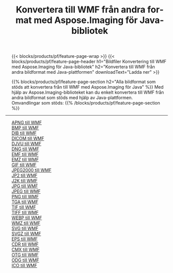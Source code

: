 ﻿---
title: Konvertera till WMF från andra format med Aspose.Imaging för Java-bibliotek 
weight: 3920
url: /sv/java/conversion/to/wmf 
lang: sv
langdirlevel: 2
locales: zh-hans,ja,it,ru,de,es,fr,nl,id,lt,pl,pt,vi,tr,ko,zh-hant,ar,hi,th,sv,cs,uk,he
description: Med Aspose.Imaging kan du konvertera till WMF från andra format med Java
---

{{< blocks/products/pf/feature-page-wrap >}}
{{< blocks/products/pf/feature-page-header h1="Bildfiler Konvertering till WMF med Aspose.Imaging för Java-bibliotek" h2="Konvertera till WMF från andra bildformat med Java-plattformen" downloadText="Ladda ner" >}}


{{% blocks/products/pf/feature-page-section  h2="Alla bildformat som stöds att konvertera från till WMF med Aspose.Imaging för Java" %}}
Med hjälp av Aspose.Imaging-biblioteket kan du enkelt konvertera till WMF från andra bildformat som stöds med hjälp av Java-plattformen.
<br/>
Omvandlingar som stöds:
{{% /blocks/products/pf/feature-page-section %}}
<div class="container-fluid productfamilypage bg-gray">
    <div class="convertypes bg-gray agp-content section">
        <div class="container">
		<hr style="margin-left:-20px;"/>
		<div class="row other-converters">
		    <div class='col-md-2 other-converter remove-lp remove-rp'><a href="/imaging/sv/java/conversion/apng-to-wmf" >APNG till WMF</a></div>
<div class='col-md-2 other-converter remove-lp remove-rp'><a href="/imaging/sv/java/conversion/bmp-to-wmf" >BMP till WMF</a></div>
<div class='col-md-2 other-converter remove-lp remove-rp'><a href="/imaging/sv/java/conversion/dib-to-wmf" >DIB till WMF</a></div>
<div class='col-md-2 other-converter remove-lp remove-rp'><a href="/imaging/sv/java/conversion/dicom-to-wmf" >DICOM till WMF</a></div>
<div class='col-md-2 other-converter remove-lp remove-rp'><a href="/imaging/sv/java/conversion/djvu-to-wmf" >DJVU till WMF</a></div>
<div class='col-md-2 other-converter remove-lp remove-rp'><a href="/imaging/sv/java/conversion/dng-to-wmf" >DNG till WMF</a></div>
<div class='col-md-2 other-converter remove-lp remove-rp'><a href="/imaging/sv/java/conversion/emf-to-wmf" >EMF till WMF</a></div>
<div class='col-md-2 other-converter remove-lp remove-rp'><a href="/imaging/sv/java/conversion/emz-to-wmf" >EMZ till WMF</a></div>
<div class='col-md-2 other-converter remove-lp remove-rp'><a href="/imaging/sv/java/conversion/gif-to-wmf" >GIF till WMF</a></div>
<div class='col-md-2 other-converter remove-lp remove-rp'><a href="/imaging/sv/java/conversion/jpeg2000-to-wmf" >JPEG2000 till WMF</a></div>
<div class='col-md-2 other-converter remove-lp remove-rp'><a href="/imaging/sv/java/conversion/jp2-to-wmf" >JP2 till WMF</a></div>
<div class='col-md-2 other-converter remove-lp remove-rp'><a href="/imaging/sv/java/conversion/j2k-to-wmf" >J2K till WMF</a></div>
<div class='col-md-2 other-converter remove-lp remove-rp'><a href="/imaging/sv/java/conversion/jpg-to-wmf" >JPG till WMF</a></div>
<div class='col-md-2 other-converter remove-lp remove-rp'><a href="/imaging/sv/java/conversion/jpeg-to-wmf" >JPEG till WMF</a></div>
<div class='col-md-2 other-converter remove-lp remove-rp'><a href="/imaging/sv/java/conversion/png-to-wmf" >PNG till WMF</a></div>
<div class='col-md-2 other-converter remove-lp remove-rp'><a href="/imaging/sv/java/conversion/tga-to-wmf" >TGA till WMF</a></div>
<div class='col-md-2 other-converter remove-lp remove-rp'><a href="/imaging/sv/java/conversion/tif-to-wmf" >TIF till WMF</a></div>
<div class='col-md-2 other-converter remove-lp remove-rp'><a href="/imaging/sv/java/conversion/tiff-to-wmf" >TIFF till WMF</a></div>
<div class='col-md-2 other-converter remove-lp remove-rp'><a href="/imaging/sv/java/conversion/webp-to-wmf" >WEBP till WMF</a></div>
<div class='col-md-2 other-converter remove-lp remove-rp'><a href="/imaging/sv/java/conversion/wmz-to-wmf" >WMZ till WMF</a></div>
<div class='col-md-2 other-converter remove-lp remove-rp'><a href="/imaging/sv/java/conversion/svg-to-wmf" >SVG till WMF</a></div>
<div class='col-md-2 other-converter remove-lp remove-rp'><a href="/imaging/sv/java/conversion/svgz-to-wmf" >SVGZ till WMF</a></div>
<div class='col-md-2 other-converter remove-lp remove-rp'><a href="/imaging/sv/java/conversion/eps-to-wmf" >EPS till WMF</a></div>
<div class='col-md-2 other-converter remove-lp remove-rp'><a href="/imaging/sv/java/conversion/cdr-to-wmf" >CDR till WMF</a></div>
<div class='col-md-2 other-converter remove-lp remove-rp'><a href="/imaging/sv/java/conversion/cmx-to-wmf" >CMX till WMF</a></div>
<div class='col-md-2 other-converter remove-lp remove-rp'><a href="/imaging/sv/java/conversion/otg-to-wmf" >OTG till WMF</a></div>
<div class='col-md-2 other-converter remove-lp remove-rp'><a href="/imaging/sv/java/conversion/odg-to-wmf" >ODG till WMF</a></div>
<div class='col-md-2 other-converter remove-lp remove-rp'><a href="/imaging/sv/java/conversion/ico-to-wmf" >ICO till WMF</a></div>
                </div>
        </div>
    </div>
</div>
<br/>

